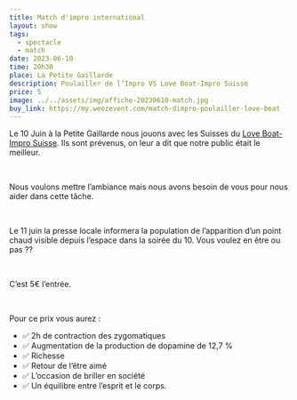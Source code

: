 ```yaml
---
title: Match d'impro international
layout: show
tags:
  - spectacle
  - match
date: 2023-06-10
time: 20h30
place: La Petite Gaillarde
description: Poulailler de l’Impro VS Love Boat-Impro Suisse
price: 5
image: ../../assets/img/affiche-20230610-match.jpg
buy_link: https://my.weezevent.com/match-dimpro-poulailler-love-boat
---
```


Le 10 Juin à la Petite Gaillarde nous jouons avec les Suisses du [Love Boat-Impro Suisse](https://impro-suisse.ch/spectacle/les-soirees-du-love-boat).
Ils sont prévenus, on leur a dit que notre public était le meilleur.

<br />

Nous voulons mettre l’ambiance mais nous avons besoin de vous pour nous aider dans cette tâche.

<br />

Le 11 juin la presse locale informera la population de l’apparition d’un point chaud visible depuis l’espace dans la soirée du 10. Vous voulez en être ou pas ??

<br />

C’est 5€ l’entrée.

<br />

Pour ce prix vous aurez :

- ✅ 2h de contraction des zygomatiques
- ✅ Augmentation de la production de dopamine de 12,7 %
- ✅ Richesse
- ✅ Retour de l’être aimé
- ✅ L’occasion de briller en société
- ✅ Un équilibre entre l’esprit et le corps.
